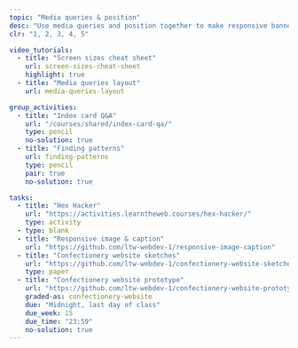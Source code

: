 ```yaml
---
topic: "Media queries & position"
desc: "Use media queries and position together to make responsive banners & layouts."
clr: "1, 2, 3, 4, 5"

video_tutorials:
  - title: "Screen sizes cheat sheet"
    url: screen-sizes-cheat-sheet
    highlight: true
  - title: "Media queries layout"
    url: media-queries-layout

group_activities:
  - title: "Index card Q&A"
    url: "/courses/shared/index-card-qa/"
    type: pencil
    no-solution: true
  - title: "Finding patterns"
    url: finding-patterns
    type: pencil
    pair: true
    no-solution: true

tasks:
  - title: "Hex Hacker"
    url: "https://activities.learntheweb.courses/hex-hacker/"
    type: activity
  - type: blank
  - title: "Responsive image & caption"
    url: "https://github.com/ltw-webdev-1/responsive-image-caption"
  - title: "Confectionery website sketches"
    url: "https://github.com/ltw-webdev-1/confectionery-website-sketches"
    type: paper
  - title: "Confectionery website prototype"
    url: "https://github.com/ltw-webdev-1/confectionery-website-prototype"
    graded-as: confectionery-website
    due: "Midnight, last day of class"
    due_week: 15
    due_time: "23:59"
    no-solution: true
---
```

